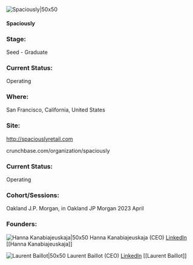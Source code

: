 

![Spaciously|50x50](http://apimg.techstars.com/sf/accounts/logo/Logo_2906f51242c69fc4833a69cf5.jpeg)

#### Spaciously


### Stage: 
Seed - Graduate 

### Current Status: 
Operating

### Where:
San Francisco, California, United States

### Site:
http://spaciouslyretail.com



crunchbase.com/organization/spaciously

### Current Status: 
Operating

### Cohort/Sessions: 
Oakland J.P. Morgan, in Oakland JP Morgan 2023 April

### Founders: 

![Hanna Kanabiajeuskaja|50x50]() Hanna Kanabiajeuskaja (CEO) [LinkedIn](https://linkedin.com/in/kanabiajeuskaja) [[Hanna Kanabiajeuskaja]]

![Laurent Baillot|50x50]() Laurent Baillot (CEO) [LinkedIn](https://linkedin.com/in/laurent-baillot) [[Laurent Baillot]]


